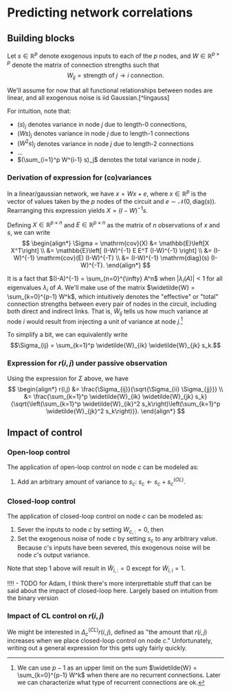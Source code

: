# Predicting network correlations
## Building blocks

Let $s \in \mathbb{R}^p$ denote exogenous inputs to each of the $p$ nodes, and $W \in \mathbb{R}^{p \times p}$ denote the matrix of connection strengths such that $$W_{ij} = \text{strength of $j \rightarrow i$ connection}.$$

We'll assume for now that all functional relationships between nodes are linear, and all exogenous noise is iid Gaussian.[^lingauss]

For intuition, note that:
 - $(s)_j$ denotes variance in node $j$ due to length-0 connections,
 - $(W s)_j$ denotes variance in node $j$ due to length-1 connections
 - $(W^2 s)_j$ denotes variance in node $j$ due to length-2 connections
 - ...
 - $(\sum_{i=1}^p W^{i-1} s)_j$ denotes the total variance in node $j$.

### Derivation of expression for (co)variances

In a linear/gaussian network, we have $x = Wx + e$, where $x \in \mathbb{R}^p$ is the vector of values taken by the $p$ nodes of the circuit and $e \sim \mathcal{N}(0,\mathrm{diag}(s))$. Rearranging this expression yields $X = (I-W)^{-1} s$.

Defining $X \in \mathbb{R}^{p \times n}$ and $E \in \mathbb{R}^{p \times n}$ as the matrix of $n$ observations of $x$ and $s$, we can write
$$
\begin{align*}
\Sigma = \mathrm{cov}(X) &= \mathbb{E}\left[X X^T\right] \\
&= \mathbb{E}\left[ (I-W)^{-1} E E^T (I-W)^{-1} \right] \\
&= (I-W)^{-1} \mathrm{cov}(E) (I-W)^{-T} \\
&= (I-W)^{-1} \mathrm{diag}(s) (I-W)^{-T}.
\end{align*}
$$

It is a fact that $(I-A)^{-1} = \sum_{n=0}^{\infty} A^n$ when $|\lambda_i(A)| < 1$ for all eigenvalues $\lambda_i$ of $A$. We'll make use of the matrix $\widetilde{W} = \sum_{k=0}^{p-1} W^k$, which intuitively denotes the "effective" or "total" connection strengths between every pair of nodes in the circuit, including both direct and indirect links. That is, $\widetilde{W}_{ij}$ tells us how much variance at node $i$ would result from injecting a unit of variance at node $j$.[^sumlim]

To simplify a bit, we can equivalently write $$\Sigma_{ij} = \sum_{k=1}^p \widetilde{W}_{ik} \widetilde{W}_{jk} s_k.$$

### Expression for $r(i,j)$ under passive observation

Using the expression for $\Sigma$ above, we have
$$
\begin{align*}
r(i,j) &= \frac{\Sigma_{ij}}{\sqrt{\Sigma_{ii} \Sigma_{jj}}} \\
&= \frac{\sum_{k=1}^p \widetilde{W}_{ik} \widetilde{W}_{jk} s_k}{\sqrt{\left(\sum_{k=1}^p \widetilde{W}_{ik}^2 s_k\right)\left(\sum_{k=1}^p \widetilde{W}_{jk}^2 s_k\right)}}.
\end{align*}
$$

## Impact of control

### Open-loop control

The application of open-loop control on node $c$ can be modeled as:
1. Add an arbitrary amount of variance to $s_c$: $s_c \leftarrow s_c + s_c^{(OL)}$.

### Closed-loop control

The application of closed-loop control on node $c$ can be modeled as:
1. Sever the inputs to node $c$ by setting $W_{c,:} = 0$, then
2. Set the exogenous noise of node $c$ by setting $s_c$ to any arbitrary value. Because $c$'s inputs have been severed, this exogenous noise will be node $c$'s output variance.

Note that step 1 above will result in $\widetilde{W}_{i,:} = 0$ except for $\widetilde{W}_{i,i} = 1$.

!!!! - TODO for Adam, I think there's more interprettable stuff that can be said about the impact of closed-loop here. Largely based on intuition from the binary version

### Impact of CL control on $r(i,j)$

We might be interested in $\Delta_c^{(CL)}r(i,j)$, defined as "the amount that $r(i,j)$ increases when we place closed-loop control on node $c$." Unfortunately, writing out a general expression for this gets ugly fairly quickly.

[^sumlim]: We can use $p-1$ as an upper limit on the sum $\widetilde{W} = \sum_{k=0}^{p-1} W^k$ when there are no recurrent connections. Later we can characterize what type of recurrent connections are ok.
